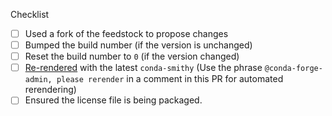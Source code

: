 <!--
Thank you for pull request.
Below are a few things we ask you kindly to self-check before getting a review. Remove checks that are not relevant.
-->
Checklist
* [ ] Used a fork of the feedstock to propose changes
* [ ] Bumped the build number (if the version is unchanged)
* [ ] Reset the build number to `0` (if the version changed)
* [ ] [Re-rendered]( https://conda-forge.org/docs/maintainer/updating_pkgs.html#rerendering-feedstocks ) with the latest `conda-smithy` (Use the phrase <code>@<space/>conda-forge-admin, please rerender</code> in a comment in this PR for automated rerendering)
* [ ] Ensured the license file is being packaged.

<!--
Please note any issues this fixes using [closing keywords]( https://help.github.com/articles/closing-issues-using-keywords/ ):
-->

<!--
Please add any other relevant info below:
-->
